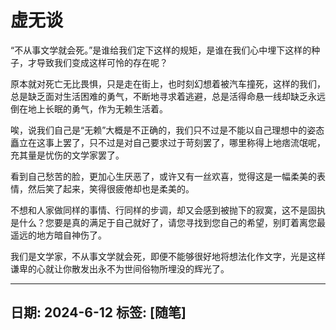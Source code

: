 # **虚无谈**
<p> “不从事文学就会死。”是谁给我们定下这样的规矩，是谁在我们心中埋下这样的种子，才导致我们变成这样可怜的存在呢？
  
原本就对死亡无比畏惧，只是走在街上，也时刻幻想着被汽车撞死，这样的我们，总是缺乏面对生活困难的勇气，不断地寻求着逃避，总是活得命悬一线却缺乏永远倒在地上长眠的勇气，作为无赖生活着。

唉，说我们自己是“无赖”大概是不正确的，我们只不过是不能以自己理想中的姿态矗立在这事上罢了，只不过是对自己要求过于苛刻罢了，哪里称得上地痞流氓呢，充其量是忧伤的文学家罢了。

看到自己愁苦的脸，更加心生厌恶了，或许又有一丝欢喜，觉得这是一幅柔美的表情，然后笑了起来，笑得很疲倦却也是柔美的。

不想和人家做同样的事情、行同样的步调，却又会感到被抛下的寂寞，这不是固执是什么？您要是真的满足于自己就好了，请您寻找到您自己的希望，别盯着离您最遥远的地方暗自神伤了。

我们是文学家，不从事文学就会死，即便不能够很好地将想法化作文字，光是这样谦卑的心就让你散发出永不为世间俗物所埋没的辉光了。 </p>

---
日期:   2024-6-12
标签: [随笔]
---
